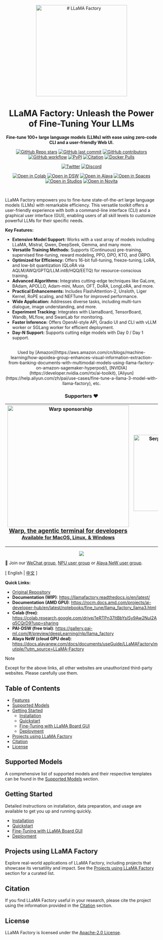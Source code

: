 <div align="center">
  <img src="assets/logo.png" alt="# LLaMA Factory" width="300">
  <h1>LLaMA Factory: Unleash the Power of Fine-Tuning Your LLMs</h1>
  <p><b>Fine-tune 100+ large language models (LLMs) with ease using zero-code CLI and a user-friendly Web UI.</b></p>

  [![GitHub Repo stars](https://img.shields.io/github/stars/hiyouga/LLaMA-Factory?style=social)](https://github.com/hiyouga/LLaMA-Factory/stargazers)
  [![GitHub last commit](https://img.shields.io/github/last-commit/hiyouga/LLaMA-Factory)](https://github.com/hiyouga/LLaMA-Factory/commits/main)
  [![GitHub contributors](https://img.shields.io/github/contributors/hiyouga/LLaMA-Factory?color=orange)](https://github.com/hiyouga/LLaMA-Factory/graphs/contributors)
  [![GitHub workflow](https://github.com/hiyouga/LLaMA-Factory/actions/workflows/tests.yml/badge.svg)](https://github.com/hiyouga/LLaMA-Factory/actions/workflows/tests.yml)
  [![PyPI](https://img.shields.io/pypi/v/llamafactory)](https://pypi.org/project/llamafactory/)
  [![Citation](https://img.shields.io/badge/citation-818-green)](https://scholar.google.com/scholar?cites=12620864006390196564)
  [![Docker Pulls](https://img.shields.io/docker/pulls/hiyouga/llamafactory)](https://hub.docker.com/r/hiyouga/llamafactory/tags)

  [![Twitter](https://img.shields.io/twitter/follow/llamafactory_ai)](https://twitter.com/llamafactory_ai)
  [![Discord](https://dcbadge.vercel.app/api/server/rKfvV9r9FK?compact=true&style=flat)](https://discord.gg/rKfvV9r9FK)

  [![Open in Colab](https://colab.research.google.com/assets/colab-badge.svg)](https://colab.research.google.com/drive/1eRTPn37ltBbYsISy9Aw2NuI2Aq5CQrD9?usp=sharing)
  [![Open in DSW](https://gallery.pai-ml.com/assets/open-in-dsw.svg)](https://gallery.pai-ml.com/#/preview/deepLearning/nlp/llama_factory)
  [![Open in Alaya](assets/alaya_new.svg)](https://docs.alayanew.com/docs/documents/newActivities/llamafactory/?utm_source=LLaMA-Factory)
  [![Open in Spaces](https://img.shields.io/badge/🤗-Open%20in%20Spaces-blue)](https://huggingface.co/spaces/hiyouga/LLaMA-Board)
  [![Open in Studios](https://img.shields.io/badge/ModelScope-Open%20in%20Studios-blue)](https://modelscope.cn/studios/hiyouga/LLaMA-Board)
  [![Open in Novita](https://img.shields.io/badge/Novita-Deploy%20Template-blue)](https://novita.ai/templates-library/105981?sharer=88115474-394e-4bda-968e-b88e123d0c47)
</div>

<br>

LLaMA Factory empowers you to fine-tune state-of-the-art large language models (LLMs) with remarkable efficiency.  This versatile toolkit offers a user-friendly experience with both a command-line interface (CLI) and a graphical user interface (GUI), enabling users of all skill levels to customize powerful LLMs for their specific needs.

**Key Features:**

*   <b>Extensive Model Support:</b> Works with a vast array of models including LLaMA, Mistral, Qwen, DeepSeek, Gemma, and many more.
*   <b>Versatile Training Methods:</b> Supports (Continuous) pre-training, supervised fine-tuning, reward modeling, PPO, DPO, KTO, and ORPO.
*   <b>Optimized for Efficiency:</b> Offers 16-bit full-tuning, freeze-tuning, LoRA, and low-bit quantization (QLoRA via AQLM/AWQ/GPTQ/LLM.int8/HQQ/EETQ) for resource-conscious training.
*   <b>Advanced Algorithms:</b> Integrates cutting-edge techniques like GaLore, BAdam, APOLLO, Adam-mini, Muon, OFT, DoRA, LongLoRA, and more.
*   <b>Practical Enhancements:</b> Includes FlashAttention-2, Unsloth, Liger Kernel, RoPE scaling, and NEFTune for improved performance.
*   <b>Wide Application:</b> Addresses diverse tasks, including multi-turn dialogue, image understanding, and more.
*   <b>Experiment Tracking:</b> Integrates with LlamaBoard, TensorBoard, Wandb, MLflow, and SwanLab for monitoring.
*   <b>Faster Inference:</b> Offers OpenAI-style API, Gradio UI and CLI with vLLM worker or SGLang worker for efficient deployment.
*   <b>Day-N Support:</b> Supports cutting edge models with Day 0 / Day 1 support.

<div align="center" markdown="1">
  <br>
  Used by [Amazon](https://aws.amazon.com/cn/blogs/machine-learning/how-apoidea-group-enhances-visual-information-extraction-from-banking-documents-with-multimodal-models-using-llama-factory-on-amazon-sagemaker-hyperpod/), [NVIDIA](https://developer.nvidia.com/rtx/ai-toolkit), [Aliyun](https://help.aliyun.com/zh/pai/use-cases/fine-tune-a-llama-3-model-with-llama-factory), etc.

  <br>

  ### Supporters ❤️

  | <div style="text-align: center;"><a href="https://warp.dev/llama-factory"><img alt="Warp sponsorship" width="400" src="assets/warp.jpg"></a><br><a href="https://warp.dev/llama-factory" style="font-size:larger;">Warp, the agentic terminal for developers</a><br><a href="https://warp.dev/llama-factory">Available for MacOS, Linux, & Windows</a> | <a href="https://serpapi.com"><img alt="SerpAPI sponsorship" width="250" src="assets/serpapi.svg"> </a> |
  | ---- | ---- |
</div>

----

<div align="center" markdown="1">
  <img src="https://trendshift.io/api/badge/repositories/4535">
</div>

👋 Join our [WeChat group](assets/wechat.jpg), [NPU user group](assets/wechat_npu.jpg) or [Alaya NeW user group](assets/wechat_alaya.png).

\[ English | [中文](README_zh.md) \]

**Quick Links:**

*   [Original Repository](https://github.com/hiyouga/LLaMA-Factory)
*   **Documentation (WIP)**: https://llamafactory.readthedocs.io/en/latest/
*   **Documentation (AMD GPU)**: https://rocm.docs.amd.com/projects/ai-developer-hub/en/latest/notebooks/fine_tune/llama_factory_llama3.html
*   **Colab (free)**: https://colab.research.google.com/drive/1eRTPn37ltBbYsISy9Aw2NuI2Aq5CQrD9?usp=sharing
*   **PAI-DSW (free trial)**: https://gallery.pai-ml.com/#/preview/deepLearning/nlp/llama_factory
*   **Alaya NeW (cloud GPU deal)**: https://docs.alayanew.com/docs/documents/useGuide/LLaMAFactory/mutiple/?utm_source=LLaMA-Factory

> [!NOTE]
> Except for the above links, all other websites are unauthorized third-party websites. Please carefully use them.

## Table of Contents

*   [Features](#features)
*   [Supported Models](#supported-models)
*   [Getting Started](#getting-started)
    *   [Installation](#installation)
    *   [Quickstart](#quickstart)
    *   [Fine-Tuning with LLaMA Board GUI](#fine-tuning-with-llama-board-gui-powered-by-gradio)
    *   [Deployment](#deploy-with-openai-style-api-and-vllm)
*   [Projects using LLaMA Factory](#projects-using-llama-factory)
*   [Citation](#citation)
*   [License](#license)

## Supported Models

A comprehensive list of supported models and their respective templates can be found in the [Supported Models](#supported-models) section.

## Getting Started

Detailed instructions on installation, data preparation, and usage are available to get you up and running quickly.

*   [Installation](#installation)
*   [Quickstart](#quickstart)
*   [Fine-Tuning with LLaMA Board GUI](#fine-tuning-with-llama-board-gui-powered-by-gradio)
*   [Deployment](#deploy-with-openai-style-api-and-vllm)

## Projects using LLaMA Factory

Explore real-world applications of LLaMA Factory, including projects that showcase its versatility and impact.  See the [Projects using LLaMA Factory](#projects-using-llama-factory) section for a curated list.

## Citation

If you find LLaMA Factory useful in your research, please cite the project using the information provided in the [Citation](#citation) section.

## License

LLaMA Factory is licensed under the [Apache-2.0 License](LICENSE).